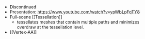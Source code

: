 
* Discontinued
* Presentation: https://www.youtube.com/watch?v=ypWbLpFqTY8
* Full-scene [[Tessellation]]
  * tessellates meshes that contain multiple paths and minimizes overdraw at the tessellation level.
* [[Vertex-AA]]
